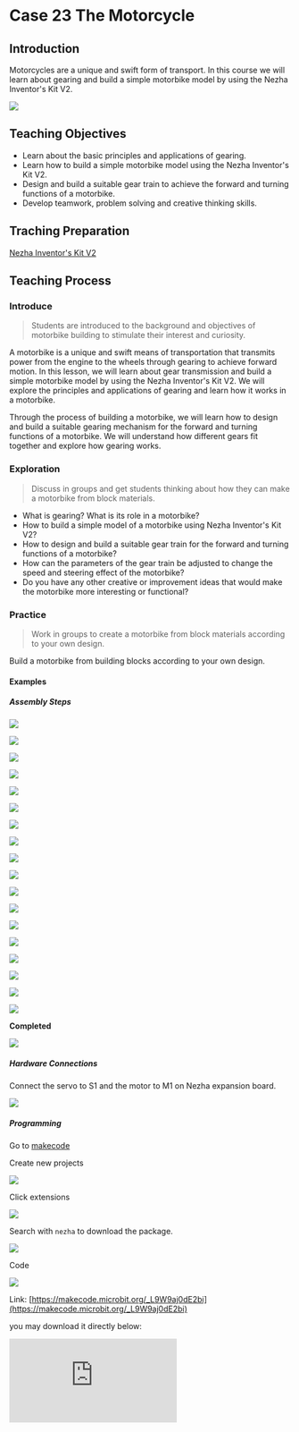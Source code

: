 ﻿---
sidebar_position: 24
---

# Case 23 The Motorcycle

## Introduction

Motorcycles are a unique and swift form of transport. In this course we will learn about gearing and build a simple motorbike model by using the Nezha Inventor's Kit V2.


![](https://wiki-media-ef.oss-cn-hongkong.aliyuncs.com//images/nezha-inventors-kit-v2-case-23-01.png)


## Teaching Objectives

- Learn about the basic principles and applications of gearing.
- Learn how to build a simple motorbike model using the Nezha Inventor's Kit V2.
- Design and build a suitable gear train to achieve the forward and turning functions of a motorbike.
- Develop teamwork, problem solving and creative thinking skills.


## Traching Preparation

[Nezha Inventor's Kit V2](https://www.elecfreaks.com/nezha-inventor-s-kit-v2-for-micro-bit.html)


## Teaching Process

### Introduce

>Students are introduced to the background and objectives of motorbike building to stimulate their interest and curiosity.

A motorbike is a unique and swift means of transportation that transmits power from the engine to the wheels through gearing to achieve forward motion. In this lesson, we will learn about gear transmission and build a simple motorbike model by using the Nezha Inventor's Kit V2. We will explore the principles and applications of gearing and learn how it works in a motorbike.

Through the process of building a motorbike, we will learn how to design and build a suitable gearing mechanism for the forward and turning functions of a motorbike. We will understand how different gears fit together and explore how gearing works.

### Exploration

>Discuss in groups and get students thinking about how they can make a motorbike from block materials.

- What is gearing? What is its role in a motorbike?
- How to build a simple model of a motorbike using Nezha Inventor's Kit V2?
- How to design and build a suitable gear train for the forward and turning functions of a motorbike?
- How can the parameters of the gear train be adjusted to change the speed and steering effect of the motorbike?
- Do you have any other creative or improvement ideas that would make the motorbike more interesting or functional?

### Practice

>Work in groups to create a motorbike from block materials according to your own design.

Build a motorbike from building blocks according to your own design.

#### Examples

##### Assembly Steps

![](https://wiki-media-ef.oss-cn-hongkong.aliyuncs.com//images/nezha-inventors-kit-v2-step-23-01.png)

![](https://wiki-media-ef.oss-cn-hongkong.aliyuncs.com//images/nezha-inventors-kit-v2-step-23-02.png)

![](https://wiki-media-ef.oss-cn-hongkong.aliyuncs.com//images/nezha-inventors-kit-v2-step-23-03.png)

![](https://wiki-media-ef.oss-cn-hongkong.aliyuncs.com//images/nezha-inventors-kit-v2-step-23-04.png)

![](https://wiki-media-ef.oss-cn-hongkong.aliyuncs.com//images/nezha-inventors-kit-v2-step-23-05.png)

![](https://wiki-media-ef.oss-cn-hongkong.aliyuncs.com//images/nezha-inventors-kit-v2-step-23-06.png)

![](https://wiki-media-ef.oss-cn-hongkong.aliyuncs.com//images/nezha-inventors-kit-v2-step-23-07.png)

![](https://wiki-media-ef.oss-cn-hongkong.aliyuncs.com//images/nezha-inventors-kit-v2-step-23-08.png)

![](https://wiki-media-ef.oss-cn-hongkong.aliyuncs.com//images/nezha-inventors-kit-v2-step-23-09.png)

![](https://wiki-media-ef.oss-cn-hongkong.aliyuncs.com//images/nezha-inventors-kit-v2-step-23-10.png)

![](https://wiki-media-ef.oss-cn-hongkong.aliyuncs.com//images/nezha-inventors-kit-v2-step-23-11.png)

![](https://wiki-media-ef.oss-cn-hongkong.aliyuncs.com//images/nezha-inventors-kit-v2-step-23-12.png)

![](https://wiki-media-ef.oss-cn-hongkong.aliyuncs.com//images/nezha-inventors-kit-v2-step-23-13.png)

![](https://wiki-media-ef.oss-cn-hongkong.aliyuncs.com//images/nezha-inventors-kit-v2-step-23-14.png)

![](https://wiki-media-ef.oss-cn-hongkong.aliyuncs.com//images/nezha-inventors-kit-v2-step-23-15.png)

![](https://wiki-media-ef.oss-cn-hongkong.aliyuncs.com//images/nezha-inventors-kit-v2-step-23-16.png)

![](https://wiki-media-ef.oss-cn-hongkong.aliyuncs.com//images/nezha-inventors-kit-v2-step-23-17.png)

![](https://wiki-media-ef.oss-cn-hongkong.aliyuncs.com//images/nezha-inventors-kit-v2-step-23-18.png)

**Completed**

![](https://wiki-media-ef.oss-cn-hongkong.aliyuncs.com//images/nezha-inventors-kit-v2-case-23-01.png)

##### Hardware Connections

Connect the servo to S1 and the motor to M1 on Nezha expansion board. 

![](https://wiki-media-ef.oss-cn-hongkong.aliyuncs.com//images/nezha-inventors-kit-v2-case-23-02.png)

##### Programming

Go to [makecode](https://makecode.microbit.org/#)

Create new projects

![](https://wiki-media-ef.oss-cn-hongkong.aliyuncs.com//images/nezha-inventors-kit-v2-case-19-03.png)

Click extensions

![](https://wiki-media-ef.oss-cn-hongkong.aliyuncs.com//images/nezha-inventors-kit-v2-case-19-04.png)


Search with `nezha` to download the package.

![](https://wiki-media-ef.oss-cn-hongkong.aliyuncs.com//images/nezha-inventors-kit-v2-case-19-06.png)

Code

![](https://wiki-media-ef.oss-cn-hongkong.aliyuncs.com//images/nezha-inventors-kit-v2-case-23-07.png)


Link: [https://makecode.microbit.org/_L9W9aj0dE2bi](https://makecode.microbit.org/_L9W9aj0dE2bi)

you may download it directly below:

<div
    style={{
        position: 'relative',
        paddingBottom: '60%',
        overflow: 'hidden',
    }}
>
    <iframe
        src="https://makecode.microbit.org/_L9W9aj0dE2bi"
        frameborder="0"
        sandbox="allow-popups allow-forms allow-scripts allow-same-origin"
        style={{
            position: 'absolute',
            width: '100%',
            height: '100%',
        }}
    />
</div>



### Demonstrations

>Present in groups and try to make a remote control motorbike, comparing the results and effectiveness of each group.

#### Result

Press button A on the micro:bit to start the device. 

![](https://wiki-media-ef.oss-cn-hongkong.aliyuncs.com//images/nezha-inventors-kit-v2-case-23.gif)

### Reflection

>Share in groups so that students in each group can share their production process and insights, summarise the problems and solutions they encountered, and evaluate their strengths and weaknesses.
